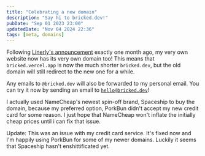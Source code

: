 ```yaml
---
title: "Celebrating a new domain"
description: "Say hi to bricked.dev!"
pubDate: "Sep 01 2023 23:00"
updatedDate: "Nov 04 2024 22:36"
tags: [meta, domains]
---
```


Following
[Linerly's announcement](https://linerly.xyz/en/blog/a-new-domain-name-that-i-finally-own/) exactly
one month ago, my very own website now has its very own domain too! This means that
`bricked.vercel.app` is now the much shorter `bricked.dev`, but the old domain will still redirect
to the new one for a while.

Any emails to `@bricked.dev` will also be forwarded to my personal email. You can try it now by
sending an email to [`hello@bricked.dev`](mailto:hello@bricked.dev)!

I actually used NameCheap's newest spin-off brand, Spaceship to buy the domain, because my preferred
option, PorkBun didn't accept my new credit card for some reason. I just hope that NameCheap won't
inflate the initially cheap prices until i can fix that issue.

Update: This was an issue with my credit card service. It's fixed now and I'm happily using PorkBun for some of my newer domains. Luckily it seems that Spaceship hasn't enshittificated yet.
